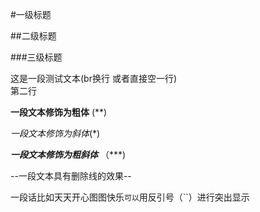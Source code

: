 #一级标题

##二级标题

###三级标题



这是一段测试文本(br换行 或者直接空一行) <br>
第二行<br>

**一段文本修饰为粗体** (**)

*一段文本修饰为斜体*(*)

***一段文本修饰为粗斜体*** （***)

--一段文本具有删除线的效果--

一段话比如天天开心图图快乐`可以`用反引号（``）进行突出显示
